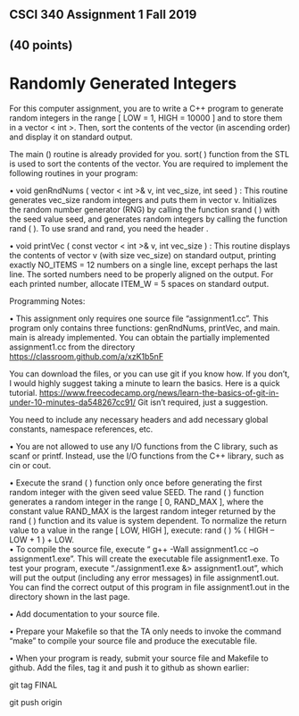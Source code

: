 ## CSCI 340 	 	             Assignment 1                            Fall 2019 

## (40 points) 
 
# Randomly Generated Integers 
 
For this computer assignment, you are to write a C++ program to generate random integers in the range [ LOW = 1, HIGH = 10000 ] and to store them in a vector < int >. Then, sort the contents of the vector (in ascending order) and display it on standard output. 
 
The main () routine is already provided for you. sort( ) function from the STL is used to sort the contents of the vector. You are required to implement the following routines in your program: 
 
•	void genRndNums ( vector < int >& v, int vec_size, int seed ) : This routine generates vec_size random integers and puts them in vector v. Initializes the random number generator (RNG) by calling the function srand ( ) with the seed value seed, and generates random integers by calling the function rand ( ). To use srand and rand, you need the header <cstdlib>. 
 
•	void printVec ( const vector < int >& v, int vec_size 
) : This routine displays the contents of vector v (with size vec_size) on standard output, printing exactly NO_ITEMS = 12 numbers on a single line, except perhaps the last line. The sorted numbers need to be properly aligned on the output. For each printed number, allocate ITEM_W = 5 spaces on standard output. 
 
Programming Notes: 
 
•	This assignment only requires one source file “assignment1.cc”. This program only contains three functions: genRndNums, printVec, and main. main is already implemented. You can obtain the partially implemented assignment1.cc from the directory 
https://classroom.github.com/a/xzK1b5nF

You can download the files, or you can use git if you know how.  If you don’t, I would highly suggest taking a minute to learn the basics.  Here is a quick tutorial.
https://www.freecodecamp.org/news/learn-the-basics-of-git-in-under-10-minutes-da548267cc91/
Git isn’t required, just a suggestion.

You need to include any necessary headers and add necessary global constants, namespace references, etc.
  
•	You are not allowed to use any I/O functions from the C library, such as scanf or printf. Instead, use the I/O functions from the C++ library, such as cin or cout. 
 
•	Execute the srand ( ) function only once before generating the first random integer with the given seed value SEED. The rand ( ) function generates a random integer in the range [ 0, RAND_MAX ], where the constant value RAND_MAX is the largest random integer returned by the rand ( ) function and its value is system dependent. To normalize the return value to a value in the 
range [ LOW, HIGH ], execute: rand ( ) % ( HIGH – LOW + 1 ) + LOW.  
•	To compile the source file, execute “ g++ -Wall assignment1.cc –o assignment1.exe”.  This will create the executable file assignment1.exe. To test your program, execute “./assignment1.exe &> 
assignment1.out”, which will put the output (including any error messages) in file assignment1.out. You can find the correct output of this program in file assignment1.out in the directory shown in the last page. 
 
•	Add documentation to your source file. 
 
•	Prepare your Makefile so that the TA only needs to invoke the command “make” to compile your source file and produce the executable file.  
 
•	When your program is ready, submit your source file and Makefile to github. Add the files, tag  it and push it to github as shown earlier: 

 git tag FINAL 
 
 git push origin 
